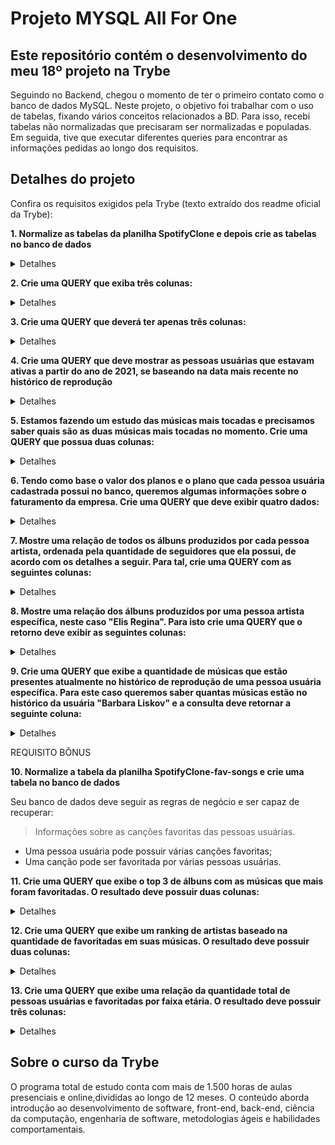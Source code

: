# Projeto MYSQL All For One
## Este repositório contém o desenvolvimento do meu 18º projeto na Trybe

Seguindo no Backend, chegou o momento de ter o primeiro contato como o banco de dados MySQL. Neste projeto, o objetivo foi trabalhar com o uso de tabelas, fixando vários conceitos relacionados a BD. Para isso, recebi tabelas não normalizadas que precisaram ser normalizadas e populadas. Em seguida, tive que executar diferentes queries para encontrar as informações pedidas ao longo dos requisitos. 

## Detalhes do projeto

Confira os requisitos exigidos pela Trybe (texto extraído dos readme oficial da Trybe):

**1. Normalize as tabelas da planilha SpotifyClone e depois crie as tabelas no banco de dados**

<details><summary>Detalhes</summary>
<p>

Seu banco de dados deve seguir as regras de negócio e ser capaz de recuperar:

> Informações sobre quais planos estão disponíveis e seus detalhes.
* Cada pessoa usuária pode possuir apenas um plano.

> Informações sobre todas as pessoas artistas.
* Uma pessoa artista pode ter vários álbuns;
* Uma pessoa artista pode ser seguida por várias pessoas usuárias.

> Informações sobre todos os álbuns de cada artista.
* Para fins deste projeto, considere que cada álbum possui apenas uma pessoa artista como principal;
* Cada álbum possui várias canções.

> Informações sobre todas as canções de cada álbum.
* Para fins deste projeto, considere que cada canção está contida em apenas um álbum.

> Informações sobre todas as pessoas usuárias, seus planos, seu histórico de reprodução e pessoas artistas seguidas.
* Uma pessoa usuária pode possuir apenas um plano;
* Cada música do histórico de reprodução pode aparecer uma única vez por pessoa (para simplificar, considere que o objetivo do histórico é saber quais canções já foram reproduzidas e não quantas vezes foram reproduzidas);
* Uma pessoa usuária pode seguir várias pessoas artistas, mas cada pessoa artista pode ser seguida apenas uma vez por pessoa usuária.

</p>
</details>

**2. Crie uma QUERY que exiba três colunas:**

<details><summary>Detalhes</summary>
<p>

> A primeira coluna deve exibir a quantidade total de canções. Dê a essa coluna o alias "cancoes".

> A segunda coluna deve exibir a quantidade total de artistas e deverá ter o alias "artistas".

> A terceira coluna deve exibir a quantidade de álbuns e deverá ter o alias "albuns".

</p>
</details>

**3. Crie uma QUERY que deverá ter apenas três colunas:**
<details><summary>Detalhes</summary>
<p>

> A primeira coluna deve possuir o alias "pessoa_usuaria" e exibir o nome da pessoa usuária.

> A segunda coluna deve possuir o alias "musicas_ouvidas" e exibir a quantidade de músicas ouvida pela pessoa com base no seu histórico de reprodução.

> A terceira coluna deve possuir o alias "total_minutos" e exibir a soma dos minutos ouvidos pela pessoa usuária com base no seu histórico de reprodução.

> Os resultados devem estar agrupados pelo nome da pessoa usuária e ordenados em ordem alfabética.

</p>
</details>

**4. Crie uma QUERY que deve mostrar as pessoas usuárias que estavam ativas a partir do ano de 2021, se baseando na data mais recente no histórico de reprodução**

<details><summary>Detalhes</summary>
<p>

> A primeira coluna deve possuir o alias "pessoa_usuaria" e exibir o nome da pessoa usuária.

> A segunda coluna deve ter o alias "status_pessoa_usuaria" e exibir se a pessoa usuária está ativa ou inativa.

> O resultado deve estar ordenado em ordem alfabética.

</p>
</details>

**5. Estamos fazendo um estudo das músicas mais tocadas e precisamos saber quais são as duas músicas mais tocadas no momento. Crie uma QUERY que possua duas colunas:**

<details><summary>Detalhes</summary>
<p>

> A primeira coluna deve possuir o alias "cancao" e exibir o nome da canção.

> A segunda coluna deve possuir o alias "reproducoes" e exibir a quantidade de pessoas que já escutaram a canção em questão.

> Seu resultado deve estar ordenado em ordem decrescente, baseando-se no número de reproduções. Em caso de empate, ordene os resultados pelo nome da canção em ordem alfabética. Queremos apenas o top 2 de músicas mais tocadas.

</p>
</details>

**6. Tendo como base o valor dos planos e o plano que cada pessoa usuária cadastrada possui no banco, queremos algumas informações sobre o faturamento da empresa. Crie uma QUERY que deve exibir quatro dados:**

<details><summary>Detalhes</summary>
<p>

> A primeira coluna deve ter o alias "faturamento_minimo" e exibir o menor valor de plano existente para uma pessoa usuária.

> A segunda coluna deve ter o alias "faturamento_maximo" e exibir o maior valor de plano existente para uma pessoa usuária.

> A terceira coluna deve ter o alias "faturamento_medio" e exibir o valor médio dos planos possuídos por pessoas usuárias até o momento.

> Por fim, a quarta coluna deve ter o alias "faturamento_total" e exibir o valor total obtido com os planos possuídos por pessoas usuárias.

> Para cada um desses dados, por se tratarem de valores monetários, deve-se arredondar o faturamento usando apenas duas casas decimais.

</p>
</details>

**7. Mostre uma relação de todos os álbuns produzidos por cada pessoa artista, ordenada pela quantidade de seguidores que ela possui, de acordo com os detalhes a seguir. Para tal, crie uma QUERY com as seguintes colunas:**

<details><summary>Detalhes</summary>
<p>

> A primeira coluna deve exibir o nome da pessoa artista, com o alias "artista".

> A segunda coluna deve exibir o nome do álbum, com o alias "album".

> A terceira coluna deve exibir a quantidade de pessoas seguidoras que aquela pessoa artista possui e deve possuir o alias "pessoas_seguidoras".

> Seus resultados devem estar ordenados de forma decrescente, baseando-se no número de pessoas seguidoras. Em caso de empate no número de pessoas, ordene os resultados pelo nome da pessoa artista em ordem alfabética e caso existam artistas com o mesmo nome, ordene os resultados pelo nome do álbum alfabeticamente.

</p>
</details>

**8. Mostre uma relação dos álbuns produzidos por uma pessoa artista específica, neste caso "Elis Regina". Para isto crie uma QUERY que o retorno deve exibir as seguintes colunas:**

<details><summary>Detalhes</summary>
<p>

> O nome da pessoa artista, com o alias "artista".

> O nome do álbum, com o alias "album".

> Os resultados devem ser ordenados pelo nome do álbum em ordem alfabética.

</p>
</details>

**9. Crie uma QUERY que exibe a quantidade de músicas que estão presentes atualmente no histórico de reprodução de uma pessoa usuária específica. Para este caso queremos saber quantas músicas estão no histórico da usuária "Barbara Liskov" e a consulta deve retornar a seguinte coluna:**

<details><summary>Detalhes</summary>
<p>

> O valor da quantidade, com o alias "musicas_no_historico".

</p>
</details>

REQUISITO BÔNUS

**10. Normalize a tabela da planilha SpotifyClone-fav-songs e crie uma tabela no banco de dados**

Seu banco de dados deve seguir as regras de negócio e ser capaz de recuperar:

> Informações sobre as canções favoritas das pessoas usuárias.
* Uma pessoa usuária pode possuir várias canções favoritas;
* Uma canção pode ser favoritada por várias pessoas usuárias.

**11. Crie uma QUERY que exibe o top 3 de álbuns com as músicas que mais foram favoritadas. O resultado deve possuir duas colunas:**

<details><summary>Detalhes</summary>
<p>

> album: O nome do álbum

> favoritadas: Quantas vezes as músicas do álbum foram favoritadas

> Seu resultado deve estar ordenado em ordem decrescente, baseando-se no número de favoritadas. Em caso de empate, ordene os resultados pelo nome do álbum em ordem alfabética. Queremos apenas o top 3 de álbuns com mais músicas favoritadas.

</p>
</details>

**12. Crie uma QUERY que exibe um ranking de artistas baseado na quantidade de favoritadas em suas músicas. O resultado deve possuir duas colunas:**

<details><summary>Detalhes</summary>
<p>

> artista: O nome da pessoa artista

> ranking: Uma classificação definida pela quantidade de favoritadas as canções da pessoa artista receberam.

> Seu resultado deve estar ordenado em ordem decrescente, baseando-se no número de favoritadas. Em caso de empate, ordene os resultados pelo nome da pessoa artista em ordem alfabética.

</p>
</details>

**13. Crie uma QUERY que exibe uma relação da quantidade total de pessoas usuárias e favoritadas por faixa etária. O resultado deve possuir três colunas:**

<details><summary>Detalhes</summary>
<p>

> faixa_etaria: A faixa etária das pessoas usuárias, sendo elas:
* Até 30 anos
* Entre 31 e 60 anos
* Maior de 60 anos

> total_pessoas_usuarias: O total de pessoas usuárias na respectiva faixa etária.

> total_favoritadas: O total de favoritadas realizadas pelas pessoas usuárias da respectiva faixa etária.

>  Seu resultado deve estar ordenado de acordo com a sequência das faixas etárias descritas acima.

</p>
</details>

## Sobre o curso da Trybe
O programa total de estudo conta com mais de 1.500 horas de aulas presenciais e online,divididas ao longo de 12 meses. O conteúdo aborda introdução ao desenvolvimento de software, front-end, back-end, ciência da computação, engenharia de software, metodologias ágeis e habilidades comportamentais.
